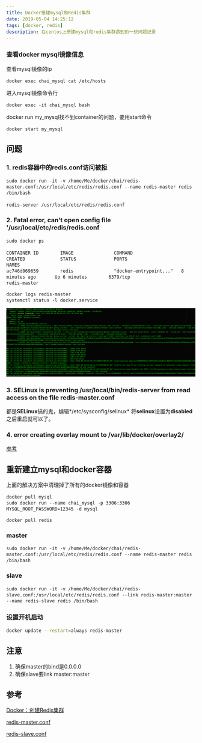 ```yaml
---
title: Docker搭建mysql和Redis集群
date: 2019-05-04 14:25:12
tags: [docker, redis]
description: 在centos上搭建mysql和redis集群遇到的一些问题记录
---
```


### 查看docker mysql镜像信息

查看mysql镜像的ip

```shell
docker exec chai_mysql cat /etc/hosts
```

进入mysql镜像命令行

```shel
docker exec -it chai_mysql bash
```

docker run my_mysql找不到container的问题，要用start命令

```shell
docker start my_mysql
```

## 问题

### 1. redis容器中的redis.conf访问被拒

```shell
sudo docker run -it -v /home/Me/docker/chai/redis-master.conf:/usr/local/etc/redis/redis.conf --name redis-master redis /bin/bash
  
redis-server /usr/local/etc/redis/redis.conf
```
### 2. Fatal error, can't open config file '/usr/local/etc/redis/redis.conf

```shell
sudo docker ps

CONTAINER ID        IMAGE               COMMAND                  CREATED             STATUS              PORTS                               NAMES
ac746d069659        redis               "docker-entrypoint..."   8 minutes ago       Up 6 minutes        6379/tcp                            redis-master

```

```shell
docker logs redis-master
systemctl status -l docker.service
```

![Docker Redis cluster](./images/dockerredis-0.png)

### 3. SELinux is preventing /usr/local/bin/redis-server from read access on the file redis-master.conf

都是**SELinux**搞的鬼，编辑*/etc/sysconfig/selinux* 将**selinux**设置为**disabled**之后重启就可以了。

### 4. error creating overlay mount to /var/lib/docker/overlay2/

[参考](https://colobu.com/2018/06/28/Error-response-from-daemon-error-creating-overlay-mount-to-var-lib-docker-overlay2/)



## 重新建立mysql和docker容器

上面的解决方案中清理掉了所有的docker镜像和容器
```shell
docker pull mysql
sudo docker run --name chai_mysql -p 3306:3306 MYSQL_ROOT_PASSWORD=12345 -d mysql
```
```shell
docker pull redis
```
### master

```shell
sudo docker run -it -v /home/Me/docker/chai/redis-master.conf:/usr/local/etc/redis/redis.conf --name redis-master redis /bin/bash
```

### slave

```shell
sudo docker run -it -v /home/Me/docker/chai/redis-slave.conf:/usr/local/etc/redis/redis.conf --link redis-master:master --name redis-slave redis /bin/bash
```

### 设置开机启动

```sh
docker update --restart=always redis-master
```

## 注意

1.  确保master的bind是0.0.0.0
2.  确保slave要link master:master

## 参考

[Docker：创建Redis集群](https://lw900925.github.io/docker/docker-redis-cluster.html)

[redis-master.conf](/others/redis-master.conf)

[redis-slave.conf](./others/redis-slave.conf)